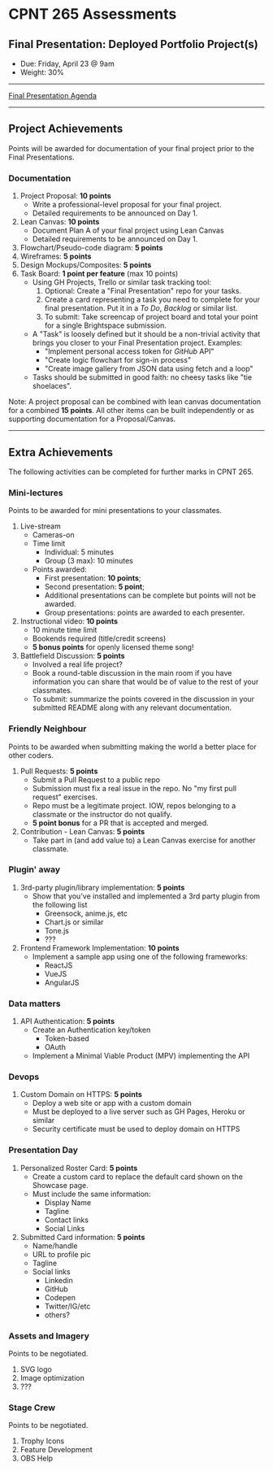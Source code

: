 # CPNT 265 Assessments
## Final Presentation: Deployed Portfolio Project(s)
- Due: Friday, April 23 @ 9am
- Weight: 30%

---

[Final Presentation Agenda](schedule.md)

---

## Project Achievements
Points will be awarded for documentation of your final project prior to the Final Presentations.

### Documentation
1. Project Proposal: **10 points**
    - Write a professional-level proposal for your final project.
    - Detailed requirements to be announced on Day 1.
2. Lean Canvas: **10 points**
    - Document Plan A of your final project using Lean Canvas
    - Detailed requirements to be announced on Day 1.
3. Flowchart/Pseudo-code diagram: **5 points**
4. Wireframes: **5 points**
5. Design Mockups/Composites: **5 points**
6. Task Board: **1 point per feature** (max 10 points)
    - Using GH Projects, Trello or similar task tracking tool:
        1. Optional: Create a "Final Presentation" repo for your tasks.
        2. Create a card representing a task you need to complete for your final presentation. Put it in a _To Do_, _Backlog_ or similar list.
        3. To submit: Take screencap of project board and total your point for a single Brightspace submission.
    - A "Task" is loosely defined but it should be a non-trivial activity that brings you closer to your Final Presentation project. Examples:
        - "Implement personal access token for _GitHub_ API"
        - "Create logic flowchart for sign-in process"
        - "Create image gallery from JSON data using fetch and a loop"
    - Tasks should be submitted in good faith: no cheesy tasks like "tie shoelaces".

Note: A project proposal can be combined with lean canvas documentation for a combined **15 points**. All other items can be built independently or as supporting documentation for a Proposal/Canvas.

---

## Extra Achievements
The following activities can be completed for further marks in CPNT 265.

### Mini-lectures
Points to be awarded for mini presentations to your classmates. 
1. Live-stream
    - Cameras-on
    - Time limit
      - Individual: 5 minutes
      - Group (3 max): 10 minutes
    - Points awarded:
      - First presentation: **10 points**;
      - Second presentation: **5 point**;
      - Additional presentations can be complete but points will not be awarded.
      - Group presentations: points are awarded to each presenter.
2. Instructional video: **10 points**
    - 10 minute time limit
    - Bookends required (title/credit screens)
    - **5 bonus points** for openly licensed theme song!
3. Battlefield Discussion: **5 points**
    - Involved a real life project?
    - Book a round-table discussion in the main room if you have information you can share that would be of value to the rest of your classmates.
    - To submit: summarize the points covered in the discussion in your submitted README along with any relevant documentation.

### Friendly Neighbour
Points to be awarded when submitting making the world a better place for other coders.
1. Pull Requests: **5 points**
    - Submit a Pull Request to a public repo
    - Submission must fix a real issue in the repo. No "my first pull request" exercises.
    - Repo must be a legitimate project. IOW, repos belonging to a classmate or the instructor do not qualify.
    - **5 point bonus** for a PR that is accepted and merged.
2. Contribution - Lean Canvas: **5 points**
    - Take part in (and add value to) a Lean Canvas exercise for another classmate.

### Plugin' away
1. 3rd-party plugin/library implementation: **5 points**
    - Show that you've installed and implemented a 3rd party plugin from the following list
        - Greensock, anime.js, etc
        - Chart.js or similar
        - Tone.js
        - ???
2. Frontend Framework Implementation: **10 points**
    - Implement a sample app using one of the following frameworks:
        - ReactJS
        - VueJS
        - AngularJS

### Data matters
1. API Authentication: **5 points**
    - Create an Authentication key/token
        - Token-based
        - OAuth
    - Implement a Minimal Viable Product (MPV) implementing the API

### Devops
1. Custom Domain on HTTPS: **5 points**
    - Deploy a web site or app with a custom domain
    - Must be deployed to a live server such as GH Pages, Heroku or similar
    - Security certificate must be used to deploy domain on HTTPS
 
### Presentation Day
1. Personalized Roster Card: **5 points**
    - Create a custom card to replace the default card shown on the Showcase page.
    - Must include the same information:
        - Display Name
        - Tagline
        - Contact links
        - Social Links
2. Submitted Card information: **5 points**
    - Name/handle
    - URL to profile pic
    - Tagline
    - Social links
        - Linkedin
        - GitHub
        - Codepen
        - Twitter/IG/etc
        - others?

### Assets and Imagery
Points to be negotiated.
1. SVG logo
2. Image optimization
3. ???

### Stage Crew
Points to be negotiated.
1. Trophy Icons
2. Feature Development
3. OBS Help
